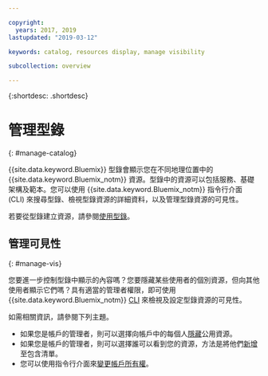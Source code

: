 ```yaml
---

copyright:
  years: 2017, 2019
lastupdated: "2019-03-12"

keywords: catalog, resources display, manage visibility

subcollection: overview

---
```


{:shortdesc: .shortdesc}

# 管理型錄
{: #manage-catalog}

{{site.data.keyword.Bluemix}} 型錄會顯示您在不同地理位置中的 {{site.data.keyword.Bluemix_notm}} 資源。型錄中的資源可以包括服務、基礎架構及範本。您可以使用 {{site.data.keyword.Bluemix_notm}} 指令行介面 (CLI) 來搜尋型錄、檢視型錄資源的詳細資料，以及管理型錄資源的可見性。

若要從型錄建立資源，請參閱[使用型錄](/docs/overview?topic=overview-ui#catalogcreate)。

## 管理可見性
{: #manage-vis}

您要進一步控制型錄中顯示的內容嗎？您要隱藏某些使用者的個別資源，但向其他使用者顯示它們嗎？具有適當的管理者權限，即可使用 {{site.data.keyword.Bluemix_notm}} [CLI](/docs/cli?topic=cloud-cli-ibmcloud-cli) 來檢視及設定型錄資源的可見性。

如需相關資訊，請參閱下列主題。

* 如果您是帳戶的管理者，則可以選擇向帳戶中的每個人[隱藏](/docs/account?topic=account-exclude)公用資源。
* 如果您是帳戶的管理者，則可以選擇誰可以看到您的資源，方法是將他們[新增](/docs/account?topic=account-include)至包含清單。
* 您可以使用指令行介面來[變更帳戶所有權](/docs/account?topic=account-include#owners)。
